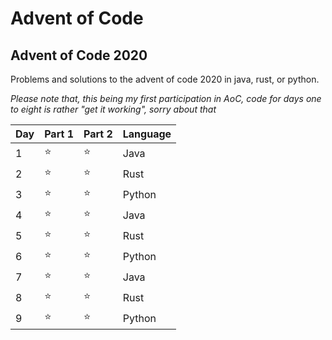 # Advent of Code
 
## Advent of Code 2020 
Problems and solutions to the advent of code 2020 in java, rust, or python.

*Please note that, this being my first participation in AoC, code for days one to eight is rather "get it working", sorry about that*

Day | Part 1 | Part 2 | Language
----|--------|--------|---------
1 | ⭐ | ⭐ | Java
2 | ⭐ | ⭐ | Rust
3 | ⭐ | ⭐ | Python
4 | ⭐ | ⭐ | Java
5 | ⭐ | ⭐ | Rust
6 | ⭐ | ⭐ | Python
7 | ⭐ | ⭐ | Java
8 | ⭐ | ⭐ | Rust
9 | ⭐ | ⭐ | Python
